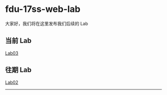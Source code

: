 # fdu-17ss-web-lab

大家好，我们将在这里发布我们后续的 Lab

## 当前 Lab

[Lab03](./requirement/Lab03.png)

## 往期 Lab

[Lab02](./requirements/Lab02.md)

---
